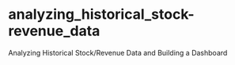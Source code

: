 # analyzing_historical_stock-revenue_data
Analyzing Historical Stock/Revenue Data and Building a Dashboard
